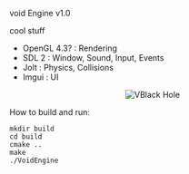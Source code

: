 void Engine v1.0 

cool stuff

- OpenGL 4.3? : Rendering
- SDL 2 : Window, Sound, Input, Events
- Jolt : Physics, Collisions
- Imgui : UI

<p align="center">
  <img src="https://i.pinimg.com/originals/c3/16/27/c3162775635d404d6462187ea4b5941f.gif" alt="VBlack Hole" />
</p>

How to build and run:

```
mkdir build
cd build
cmake ..
make
./VoidEngine
```